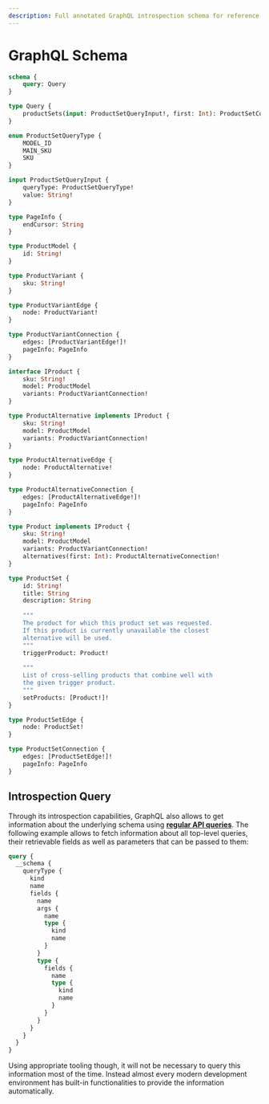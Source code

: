 ```yaml
---
description: Full annotated GraphQL introspection schema for reference.
---
```


# GraphQL Schema

```graphql
schema {
    query: Query
}

type Query {
    productSets(input: ProductSetQueryInput!, first: Int): ProductSetConnection
}

enum ProductSetQueryType {
    MODEL_ID
    MAIN_SKU
    SKU
}

input ProductSetQueryInput {
    queryType: ProductSetQueryType!
    value: String!
}

type PageInfo {
    endCursor: String
}

type ProductModel {
    id: String!
}

type ProductVariant {
    sku: String!
}

type ProductVariantEdge {
    node: ProductVariant!
}

type ProductVariantConnection {
    edges: [ProductVariantEdge!]!
    pageInfo: PageInfo
}

interface IProduct {
    sku: String!
    model: ProductModel
    variants: ProductVariantConnection!
}

type ProductAlternative implements IProduct {
    sku: String!
    model: ProductModel
    variants: ProductVariantConnection!
}

type ProductAlternativeEdge {
    node: ProductAlternative!
}

type ProductAlternativeConnection {
    edges: [ProductAlternativeEdge!]!
    pageInfo: PageInfo
}

type Product implements IProduct {
    sku: String!
    model: ProductModel
    variants: ProductVariantConnection!
    alternatives(first: Int): ProductAlternativeConnection!
}

type ProductSet {
    id: String!
    title: String
    description: String
    
    """
    The product for which this product set was requested.
    If this product is currently unavailable the closest 
    alternative will be used.
    """
    triggerProduct: Product!
    
    """
    List of cross-selling products that combine well with 
    the given trigger product.
    """
    setProducts: [Product!]!
}

type ProductSetEdge {
    node: ProductSet!
}

type ProductSetConnection {
    edges: [ProductSetEdge!]!
    pageInfo: PageInfo
}
```

## Introspection Query

Through its introspection capabilities, GraphQL also allows to get information about the underlying schema using [**regular API queries**](https://docs.8select.io/api/general/introduction#how-to-query-graphql). The following example allows to fetch information about all top-level queries, their retrievable fields as well as parameters that can be passed to them:

```graphql
query {
  __schema {
    queryType {
      kind
      name
      fields {
        name
        args {
          name
          type {
            kind
            name
          }
        }
        type {
          fields {
            name
            type {
              kind
              name
            }
          }
        }
      }
    }
  }
}

```

Using appropriate tooling though, it will not be necessary to query this information most of the time. Instead almost every modern development environment has built-in functionalities to provide the information automatically.

